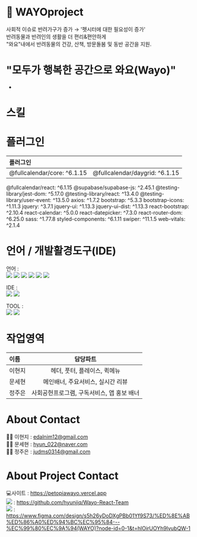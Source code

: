 # 📢 WAYOproject

사회적 이슈로 반려가구가 증가 → '펫시터에 대한 필요성이 증가'</BR>
반려동물과 반려인의 생활을 더 편리&편안하게</BR>
"와요"내에서 반려동물의 건강, 산책, 방문돌봄 및 동반 공간을 지원.


# "모두가 행복한 공간으로 와요(Wayo)"
-

# 스킬


# 플러그인

|플러그인||
|:---|:---|
|@fullcalendar/core: ^6.1.15|@fullcalendar/daygrid: ^6.1.15|
@fullcalendar/react: ^6.1.15
@supabase/supabase-js: ^2.45.1
@testing-library/jest-dom: ^5.17.0
@testing-library/react: ^13.4.0
@testing-library/user-event: ^13.5.0
axios: ^1.7.2
bootstrap: ^5.3.3
bootstrap-icons: ^1.11.3
jquery: ^3.7.1
jquery-ui: ^1.13.3
jquery-ui-dist: ^1.13.3
react-bootstrap: ^2.10.4
react-calendar: ^5.0.0
react-datepicker: ^7.3.0
react-router-dom: ^6.25.0
sass: ^1.77.8
styled-components: ^6.1.11
swiper: ^11.1.5
web-vitals: ^2.1.4



# 언어 / 개발활경도구(IDE)
언어 :</br>
    <img src="https://img.shields.io/badge/React-20232A?style=flate&logo=react&logoColor=61DAFB" />
	<img src="https://img.shields.io/badge/HTML5-E34F26?style=flat&logo=HTML5&logoColor=white" />
    <img src="https://img.shields.io/badge/CSS3-1572B6?style=flat&logo=CSS3&logoColor=white" />
    <img src="https://img.shields.io/badge/Javascript-F7DF1E?style=flat&logo=Javascript&logoColor=white" />
    <img src="https://img.shields.io/badge/jQuery-0769AD?style=flat&logo=jquery&logoColor=white" />
     <img src="https://img.shields.io/badge/Node.js-43853D?style=flate&logo=node.js&logoColor=white" /></br>

IDE : </br>
<img src="https://img.shields.io/badge/Visual_Studio_Code-0078D4?style=flat&logo=Visual&logoColor=white" />
<img src="https://img.shields.io/badge/GitHub-181717?style=flat&logo=GitHub&logoColor=white" />

TOOL : </br>
<img src="https://img.shields.io/badge/Figma-F24E1E?style=flat&logo=figma&logoColor=white" /> 
<img src="https://img.shields.io/badge/Adobe%20Photoshop-31A8FF?logo=adobephotoshop&logoColor=fff&style=flat" /> 

# 작업영역
|이름|담당파트|
|:---|:---:|
|이현지|헤더, 풋터, 플레이스, 퀵메뉴|
|문세현|메인배너, 주요서비스, 실시간 리뷰|
|정주은|사회공헌프로그램, 구독서비스, 앱 홍보 배너|

# About Contact
👩‍💻 이현지 : edalnim12@gmail.com </br>
👩‍💻 문세현 : hyun_022@naver.com </br>
👩‍💻 정주은 : judms0314@gmail.com

# About Project Contact
💻사이트 : https://petopiawayo.vercel.app</br>
<img src="https://img.shields.io/badge/GitHub-181717?style=flat&logo=GitHub&logoColor=white" />  : https://github.com/hyunjiq/Wayo-React-Team</br>
<img src="https://img.shields.io/badge/Figma-F24E1E?style=flat&logo=figma&logoColor=white" />   : https://www.figma.com/design/s5h26yDoDXgPBb01Yf9S73/%ED%8E%AB%ED%86%A0%ED%94%BC%EC%95%84---%EC%99%80%EC%9A%94(WAYO)?node-id=0-1&t=hlOirUOYh9lvubQW-1
